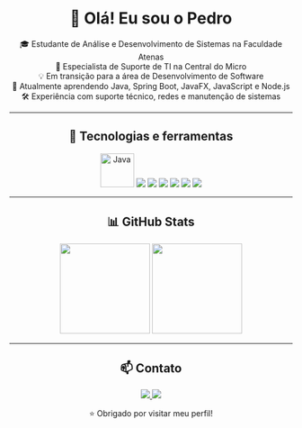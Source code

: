 <h1 align="center">
  👋 Olá! Eu sou o Pedro
</h1>

<p align="center">
🎓 Estudante de Análise e Desenvolvimento de Sistemas na Faculdade Atenas<br>
💼 Especialista de Suporte de TI na Central do Micro<br>
💡 Em transição para a área de Desenvolvimento de Software<br>
🌱 Atualmente aprendendo Java, Spring Boot, JavaFX, JavaScript e Node.js<br>
🛠️ Experiência com suporte técnico, redes e manutenção de sistemas
</p>

---

<h2 align="center">🚀 Tecnologias e ferramentas</h2>

<p align="center">
  <img src="https://upload.wikimedia.org/wikipedia/commons/3/30/Java_programming_language_logo.svg" alt="Java" width="60"/>
  <img src="https://img.shields.io/badge/Spring_Boot-6DB33F?style=for-the-badge&logo=spring-boot&logoColor=white"/>
  <img src="https://img.shields.io/badge/JavaFX-3776AB?style=for-the-badge&logo=apachespark&logoColor=white"/>
  <img src="https://img.shields.io/badge/JavaScript-F7DF1E?style=for-the-badge&logo=javascript&logoColor=black"/>
  <img src="https://img.shields.io/badge/Node.js-339933?style=for-the-badge&logo=nodedotjs&logoColor=white"/>
  <img src="https://img.shields.io/badge/MySQL-005C84?style=for-the-badge&logo=mysql&logoColor=white"/>
  <img src="https://img.shields.io/badge/Git-F05032?style=for-the-badge&logo=git&logoColor=white"/>
</p>

---

<h2 align="center">📊 GitHub Stats</h2>

<p align="center">
  <img src="https://github-readme-stats.vercel.app/api?username=PedroNHD&show_icons=true&theme=dark" height="160"/>
  <img src="https://github-readme-stats.vercel.app/api/top-langs/?username=PedroNHD&layout=compact&theme=dark" height="160"/>
</p>

---

<h2 align="center">📫 Contato</h2>

<p align="center">
  <a href="https://www.linkedin.com/in/pedro-domingues-horta-neto/">
    <img src="https://img.shields.io/badge/LinkedIn-blue?style=for-the-badge&logo=linkedin&logoColor=white" />
  </a>
  <a href="https://github.com/PedroNHD">
    <img src="https://img.shields.io/badge/GitHub-100000?style=for-the-badge&logo=github&logoColor=white" />
  </a>
</p>

<p align="center">⭐ Obrigado por visitar meu perfil!</p>
